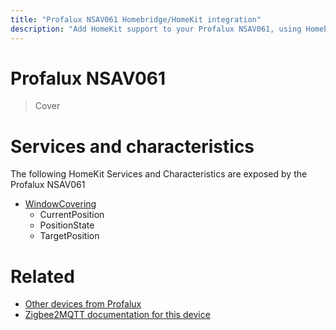 ```yaml
---
title: "Profalux NSAV061 Homebridge/HomeKit integration"
description: "Add HomeKit support to your Profalux NSAV061, using Homebridge, Zigbee2MQTT and homebridge-z2m."
---
```

<!---
This file has been GENERATED using src/docgen/docgen.ts
DO NOT EDIT THIS FILE MANUALLY!
-->
# Profalux NSAV061
> Cover


# Services and characteristics
The following HomeKit Services and Characteristics are exposed by
the Profalux NSAV061

* [WindowCovering](../../cover.md)
  * CurrentPosition
  * PositionState
  * TargetPosition


# Related
* [Other devices from Profalux](../index.md#profalux)
* [Zigbee2MQTT documentation for this device](https://www.zigbee2mqtt.io/devices/NSAV061.html)